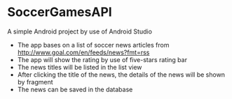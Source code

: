 # SoccerGamesAPI
A simple Android project by use of Android Studio
- The app bases on a list of soccer news articles from http://www.goal.com/en/feeds/news?fmt=rss
- The app will show the rating by use of five-stars rating bar
- The news titles will be listed in the list view
- After clicking the title of the news, the details of the news will be shown by fragment
- The news can be saved in the database

